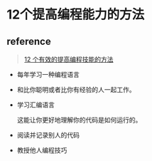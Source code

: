 # 12个提高编程能力的方法

## reference

> [12 个有效的提高编程技能的方法](https://kb.cnblogs.com/page/143145/)

- 每年学习一种编程语言

- 和比你聪明或者比你有经验的人一起工作。

- 学习汇编语言

  这能让你更好地理解你的代码是如何运行的。

- 阅读并记录别人的代码

- 教授他人编程技巧